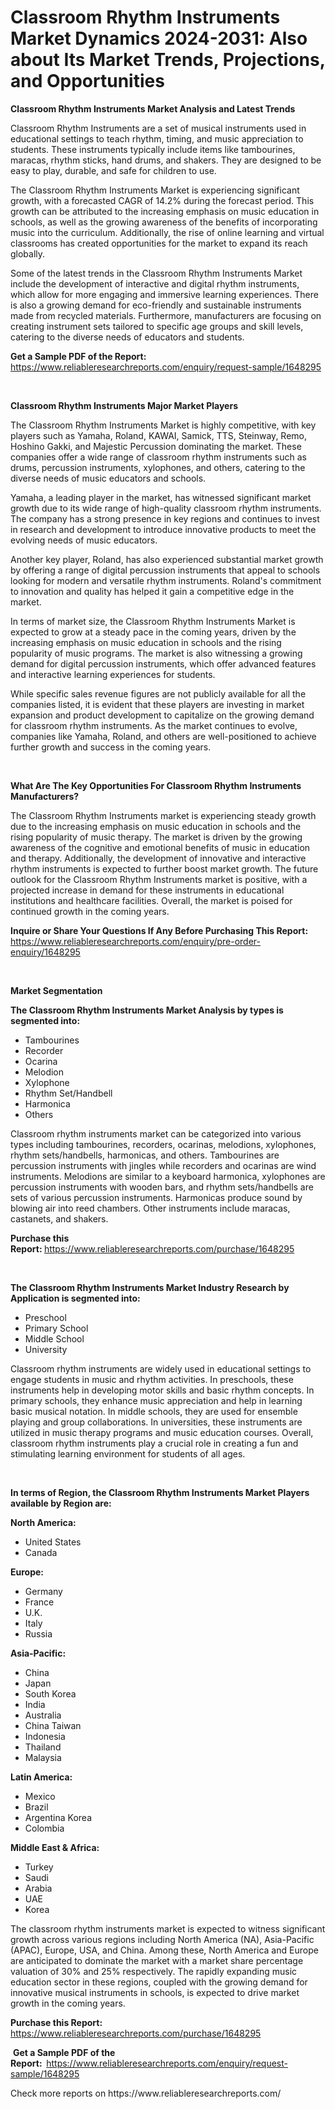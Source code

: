 <p><h1>Classroom Rhythm Instruments Market Dynamics 2024-2031: Also about Its Market Trends, Projections, and Opportunities</h1></p><p><strong>Classroom Rhythm Instruments Market Analysis and Latest Trends</strong></p>
<p><p>Classroom Rhythm Instruments are a set of musical instruments used in educational settings to teach rhythm, timing, and music appreciation to students. These instruments typically include items like tambourines, maracas, rhythm sticks, hand drums, and shakers. They are designed to be easy to play, durable, and safe for children to use.</p><p>The Classroom Rhythm Instruments Market is experiencing significant growth, with a forecasted CAGR of 14.2% during the forecast period. This growth can be attributed to the increasing emphasis on music education in schools, as well as the growing awareness of the benefits of incorporating music into the curriculum. Additionally, the rise of online learning and virtual classrooms has created opportunities for the market to expand its reach globally.</p><p>Some of the latest trends in the Classroom Rhythm Instruments Market include the development of interactive and digital rhythm instruments, which allow for more engaging and immersive learning experiences. There is also a growing demand for eco-friendly and sustainable instruments made from recycled materials. Furthermore, manufacturers are focusing on creating instrument sets tailored to specific age groups and skill levels, catering to the diverse needs of educators and students.</p></p>
<p><strong>Get a Sample PDF of the Report:&nbsp;</strong> <a href="https://www.reliableresearchreports.com/enquiry/request-sample/1648295">https://www.reliableresearchreports.com/enquiry/request-sample/1648295</a></p>
<p>&nbsp;</p>
<p><strong>Classroom Rhythm Instruments Major Market Players</strong></p>
<p><p>The Classroom Rhythm Instruments Market is highly competitive, with key players such as Yamaha, Roland, KAWAI, Samick, TTS, Steinway, Remo, Hoshino Gakki, and Majestic Percussion dominating the market. These companies offer a wide range of classroom rhythm instruments such as drums, percussion instruments, xylophones, and others, catering to the diverse needs of music educators and schools.</p><p>Yamaha, a leading player in the market, has witnessed significant market growth due to its wide range of high-quality classroom rhythm instruments. The company has a strong presence in key regions and continues to invest in research and development to introduce innovative products to meet the evolving needs of music educators.</p><p>Another key player, Roland, has also experienced substantial market growth by offering a range of digital percussion instruments that appeal to schools looking for modern and versatile rhythm instruments. Roland's commitment to innovation and quality has helped it gain a competitive edge in the market.</p><p>In terms of market size, the Classroom Rhythm Instruments Market is expected to grow at a steady pace in the coming years, driven by the increasing emphasis on music education in schools and the rising popularity of music programs. The market is also witnessing a growing demand for digital percussion instruments, which offer advanced features and interactive learning experiences for students.</p><p>While specific sales revenue figures are not publicly available for all the companies listed, it is evident that these players are investing in market expansion and product development to capitalize on the growing demand for classroom rhythm instruments. As the market continues to evolve, companies like Yamaha, Roland, and others are well-positioned to achieve further growth and success in the coming years.</p></p>
<p>&nbsp;</p>
<p><strong>What Are The Key Opportunities For Classroom Rhythm Instruments Manufacturers?</strong></p>
<p><p>The Classroom Rhythm Instruments market is experiencing steady growth due to the increasing emphasis on music education in schools and the rising popularity of music therapy. The market is driven by the growing awareness of the cognitive and emotional benefits of music in education and therapy. Additionally, the development of innovative and interactive rhythm instruments is expected to further boost market growth. The future outlook for the Classroom Rhythm Instruments market is positive, with a projected increase in demand for these instruments in educational institutions and healthcare facilities. Overall, the market is poised for continued growth in the coming years.</p></p>
<p><strong>Inquire or Share Your Questions If Any Before Purchasing This Report:</strong> <a href="https://www.reliableresearchreports.com/enquiry/pre-order-enquiry/1648295">https://www.reliableresearchreports.com/enquiry/pre-order-enquiry/1648295</a></p>
<p>&nbsp;</p>
<p><strong>Market Segmentation</strong></p>
<p><strong>The Classroom Rhythm Instruments Market Analysis by types is segmented into:</strong></p>
<p><ul><li>Tambourines</li><li>Recorder</li><li>Ocarina</li><li>Melodion</li><li>Xylophone</li><li>Rhythm Set/Handbell</li><li>Harmonica</li><li>Others</li></ul></p>
<p><p>Classroom rhythm instruments market can be categorized into various types including tambourines, recorders, ocarinas, melodions, xylophones, rhythm sets/handbells, harmonicas, and others. Tambourines are percussion instruments with jingles while recorders and ocarinas are wind instruments. Melodions are similar to a keyboard harmonica, xylophones are percussion instruments with wooden bars, and rhythm sets/handbells are sets of various percussion instruments. Harmonicas produce sound by blowing air into reed chambers. Other instruments include maracas, castanets, and shakers.</p></p>
<p><strong>Purchase this Report:&nbsp;</strong><a href="https://www.reliableresearchreports.com/purchase/1648295">https://www.reliableresearchreports.com/purchase/1648295</a></p>
<p>&nbsp;</p>
<p><strong>The Classroom Rhythm Instruments Market Industry Research by Application is segmented into:</strong></p>
<p><ul><li>Preschool</li><li>Primary School</li><li>Middle School</li><li>University</li></ul></p>
<p><p>Classroom rhythm instruments are widely used in educational settings to engage students in music and rhythm activities. In preschools, these instruments help in developing motor skills and basic rhythm concepts. In primary schools, they enhance music appreciation and help in learning basic musical notation. In middle schools, they are used for ensemble playing and group collaborations. In universities, these instruments are utilized in music therapy programs and music education courses. Overall, classroom rhythm instruments play a crucial role in creating a fun and stimulating learning environment for students of all ages.</p></p>
<p>&nbsp;</p>
<p><strong>In terms of Region, the Classroom Rhythm Instruments Market Players available by Region are:</strong></p>
<p>
    <p> <strong> North America: </strong>
        <ul>
            <li>United States</li>
            <li>Canada</li>
        </ul>
        </p> 
    <p> <strong> Europe: </strong>
        <ul>
            <li>Germany</li>
            <li>France</li>
            <li>U.K.</li>
            <li>Italy</li>
            <li>Russia</li>
        </ul>
        </p> 
    <p> <strong> Asia-Pacific: </strong>
        <ul>
            <li>China</li>
            <li>Japan</li>
            <li>South Korea</li>
            <li>India</li>
            <li>Australia</li>
            <li>China Taiwan</li>
            <li>Indonesia</li>
            <li>Thailand</li>
            <li>Malaysia</li>
        </ul>
        </p> 
    <p> <strong> Latin America: </strong>
        <ul>
            <li>Mexico</li>
            <li>Brazil</li>
            <li>Argentina Korea</li>
            <li>Colombia</li>
        </ul>
        </p> 
    <p> <strong> Middle East & Africa: </strong>
        <ul>
            <li>Turkey</li>
            <li>Saudi</li>
            <li>Arabia</li>
            <li>UAE</li>
            <li>Korea</li>
        </ul>
    </p>
    </p>
<p><p>The classroom rhythm instruments market is expected to witness significant growth across various regions including North America (NA), Asia-Pacific (APAC), Europe, USA, and China. Among these, North America and Europe are anticipated to dominate the market with a market share percentage valuation of 30% and 25% respectively. The rapidly expanding music education sector in these regions, coupled with the growing demand for innovative musical instruments in schools, is expected to drive market growth in the coming years.</p></p>
<p><strong>Purchase this Report: </strong><a href="https://www.reliableresearchreports.com/purchase/1648295">https://www.reliableresearchreports.com/purchase/1648295</a></p>
<p>&nbsp;<strong>Get a Sample PDF of the Report:&nbsp;&nbsp;</strong><a href="https://www.reliableresearchreports.com/enquiry/request-sample/1648295">https://www.reliableresearchreports.com/enquiry/request-sample/1648295</a></p>
<p><strong></strong></p>
<p>Check more reports on https://www.reliableresearchreports.com/</p>